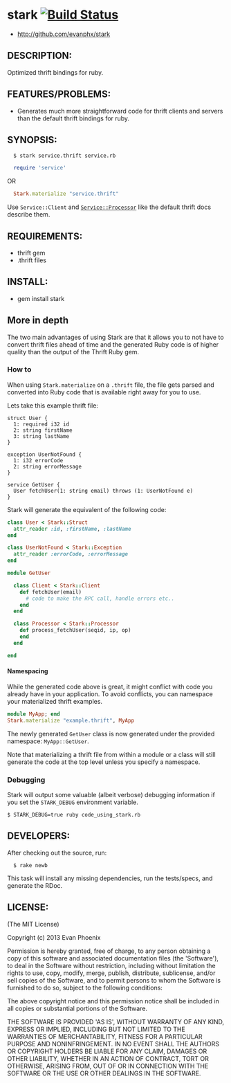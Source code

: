 # stark [![Build Status](https://travis-ci.org/evanphx/stark.png)](https://travis-ci.org/evanphx/stark)

* http://github.com/evanphx/stark 

## DESCRIPTION:

Optimized thrift bindings for ruby.

## FEATURES/PROBLEMS:

* Generates much more straightforward code for thrift clients and servers
  than the default thrift bindings for ruby.

## SYNOPSIS:

```
  $ stark service.thrift service.rb
```

```ruby
  require 'service'
```

  OR

```ruby
  Stark.materialize "service.thrift"
```

  Use `Service::Client` and
[`Service::Processor`](http://thrift.apache.org/docs/concepts/) like the default thrift
  docs describe them.

## REQUIREMENTS:

* thrift gem
* .thrift files

## INSTALL:

* gem install stark


## More in depth

The two main advantages of using Stark are that it allows you to not
have to convert thrift files ahead of time and the generated Ruby code is of
higher quality than the output of the Thrift Ruby gem.

### How to

When using `Stark.materialize` on a `.thrift` file, the file gets parsed
and converted into Ruby code that is available right away for you to
use.

Lets take this example thrift file:

```
struct User {
  1: required i32 id
  2: string firstName
  3: string lastName
}

exception UserNotFound {
  1: i32 errorCode
  2: string errorMessage
}

service GetUser {
  User fetchUser(1: string email) throws (1: UserNotFound e)
}
```

Stark will generate the equivalent of the following code:

```ruby
class User < Stark::Struct
  attr_reader :id, :firstName, :lastName
end

class UserNotFound < Stark::Exception
  attr_reader :errorCode, :errorMessage
end

module GetUser

  class Client < Stark::Client
    def fetchUser(email)
      # code to make the RPC call, handle errors etc..
    end
  end

  class Processor < Stark::Processor
    def process_fetchUser(seqid, ip, op)
    end
  end

end
```

#### Namespacing

While the generated code above is great, it might conflict with code you
already have in your application. To avoid conflicts, you can namespace
your materialized thrift examples.

```ruby
module MyApp; end
Stark.materialize "example.thrift", MyApp
```

The newly generated `GetUser` class is now generated under the provided
namespace: `MyApp::GetUser`.

Note that materializing a thrift file from within a module or a class
will still generate the code at the top level unless you specify a 
namespace.


### Debugging

Stark will output some valuable (albeit verbose) debugging information
if you set the `STARK_DEBUG` environment variable.

```
$ STARK_DEBUG=true ruby code_using_stark.rb
``` 

## DEVELOPERS:

After checking out the source, run:

```
  $ rake newb
```

This task will install any missing dependencies, run the tests/specs,
and generate the RDoc.

## LICENSE:

(The MIT License)

Copyright (c) 2013 Evan Phoenix

Permission is hereby granted, free of charge, to any person obtaining
a copy of this software and associated documentation files (the
'Software'), to deal in the Software without restriction, including
without limitation the rights to use, copy, modify, merge, publish,
distribute, sublicense, and/or sell copies of the Software, and to
permit persons to whom the Software is furnished to do so, subject to
the following conditions:

The above copyright notice and this permission notice shall be
included in all copies or substantial portions of the Software.

THE SOFTWARE IS PROVIDED 'AS IS', WITHOUT WARRANTY OF ANY KIND,
EXPRESS OR IMPLIED, INCLUDING BUT NOT LIMITED TO THE WARRANTIES OF
MERCHANTABILITY, FITNESS FOR A PARTICULAR PURPOSE AND NONINFRINGEMENT.
IN NO EVENT SHALL THE AUTHORS OR COPYRIGHT HOLDERS BE LIABLE FOR ANY
CLAIM, DAMAGES OR OTHER LIABILITY, WHETHER IN AN ACTION OF CONTRACT,
TORT OR OTHERWISE, ARISING FROM, OUT OF OR IN CONNECTION WITH THE
SOFTWARE OR THE USE OR OTHER DEALINGS IN THE SOFTWARE.
